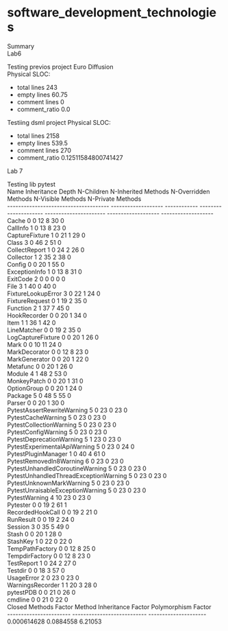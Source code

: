 # software_development_technologies

Summary<br>
Lab6<br>

Testing previos project Euro Diffusion<br>
Physical SLOC:<br>
* total lines 243
* empty lines 60.75
* comment lines 0
* comment_ratio 0.0

Testiing dsml project
Physical SLOC:
* total lines 2158
* empty lines 539.5
* comment lines 270
* comment_ratio 0.12511584800741427


Lab 7<br>

Testing lib pytest<br>
Name                                     Inheritance Depth    N-Children    N-Inherited Methods    N-Overridden Methods    N-Visible Methods    N-Private Methods<br>
-------------------------------------  -------------------  ------------  ---------------------  ----------------------  -------------------  -------------------<br>
Cache                                                    0             0                     12                       8                   30                    0<br>
CallInfo                                                 1             0                     13                       8                   23                    0<br>
CaptureFixture                                           1             0                     21                       1                   29                    0<br>
Class                                                    3             0                     46                       2                   51                    0<br>
CollectReport                                            1             0                     24                       2                   26                    0<br>
Collector                                                1             2                     35                       2                   38                    0<br>
Config                                                   0             0                     20                       1                   55                    0<br>
ExceptionInfo                                            1             0                     13                       8                   31                    0<br>
ExitCode                                                 2             0                      0                       0                    0                    0<br>
File                                                     3             1                     40                       0                   40                    0<br>
FixtureLookupError                                       3             0                     22                       1                   24                    0<br>
FixtureRequest                                           0             1                     19                       2                   35                    0<br>
Function                                                 2             1                     37                       7                   45                    0<br>
HookRecorder                                             0             0                     20                       1                   34                    0<br>
Item                                                     1             1                     36                       1                   42                    0<br>
LineMatcher                                              0             0                     19                       2                   35                    0<br>
LogCaptureFixture                                        0             0                     20                       1                   26                    0<br>
Mark                                                     0             0                     10                      11                   24                    0<br>
MarkDecorator                                            0             0                     12                       8                   23                    0<br>
MarkGenerator                                            0             0                     20                       1                   22                    0<br>
Metafunc                                                 0             0                     20                       1                   26                    0<br>
Module                                                   4             1                     48                       2                   53                    0<br>
MonkeyPatch                                              0             0                     20                       1                   31                    0<br>
OptionGroup                                              0             0                     20                       1                   24                    0<br>
Package                                                  5             0                     48                       5                   55                    0<br>
Parser                                                   0             0                     20                       1                   30                    0<br>
PytestAssertRewriteWarning                               5             0                     23                       0                   23                    0<br>
PytestCacheWarning                                       5             0                     23                       0                   23                    0<br>
PytestCollectionWarning                                  5             0                     23                       0                   23                    0<br>
PytestConfigWarning                                      5             0                     23                       0                   23                    0<br>
PytestDeprecationWarning                                 5             1                     23                       0                   23                    0<br>
PytestExperimentalApiWarning                             5             0                     23                       0                   24                    0<br>
PytestPluginManager                                      1             0                     40                       4                   61                    0<br>
PytestRemovedIn8Warning                                  6             0                     23                       0                   23                    0<br>
PytestUnhandledCoroutineWarning                          5             0                     23                       0                   23                    0<br>
PytestUnhandledThreadExceptionWarning                    5             0                     23                       0                   23                    0<br>
PytestUnknownMarkWarning                                 5             0                     23                       0                   23                    0<br>
PytestUnraisableExceptionWarning                         5             0                     23                       0                   23                    0<br>
PytestWarning                                            4            10                     23                       0                   23                    0<br>
Pytester                                                 0             0                     19                       2                   61                    1<br>
RecordedHookCall                                         0             0                     19                       2                   21                    0<br>
RunResult                                                0             0                     19                       2                   24                    0<br>
Session                                                  3             0                     35                       5                   49                    0<br>
Stash                                                    0             0                     20                       1                   28                    0<br>
StashKey                                                 1             0                     22                       0                   22                    0<br>
TempPathFactory                                          0             0                     12                       8                   25                    0<br>
TempdirFactory                                           0             0                     12                       8                   23                    0<br>
TestReport                                               1             0                     24                       2                   27                    0<br>
Testdir                                                  0             0                     18                       3                   57                    0<br>
UsageError                                               2             0                     23                       0                   23                    0<br>
WarningsRecorder                                         1             1                     20                       3                   28                    0<br>
pytestPDB                                                0             0                     21                       0                   26                    0<br>
cmdline                                                  0             0                     21                       0                   22                    0<br>
  Closed Methods Factor    Method Inheritance Factor    Polymorphism Factor<br>
-----------------------  ---------------------------  ---------------------<br>
            0.000614628                    0.0884558                6.21053<br>
